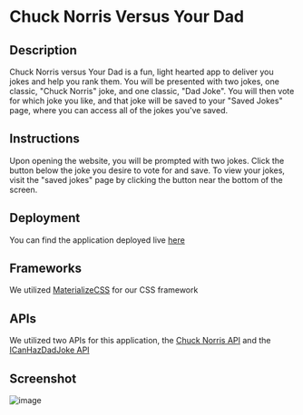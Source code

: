 # Chuck Norris Versus Your Dad

## Description
Chuck Norris versus Your Dad is a fun, light hearted app to deliver you jokes and help you rank them. You will be presented with two jokes, one classic, "Chuck Norris" joke, and one classic, "Dad Joke". You will then vote for which joke you like, and that joke will be saved to your "Saved Jokes" page, where you can access all of the jokes you've saved.

## Instructions
Upon opening the website, you will be prompted with two jokes.
Click the button below the joke you desire to vote for and save.
To view your jokes, visit the "saved jokes" page by clicking the button near the bottom of the screen.


## Deployment
You can find the application deployed live [here](https://maxholzmann.github.io/chuck-norris-versus/index.html)

## Frameworks
We utilized [MaterializeCSS](https://materializecss.com/) for our CSS framework

## APIs
We utilized two APIs for this application, the [Chuck Norris API](https://api.chucknorris.io/) and the [ICanHazDadJoke API](https://icanhazdadjoke.com/api)

## Screenshot
![image](https://user-images.githubusercontent.com/16532491/207109570-6818c6cf-0c5f-4c00-bf1f-196649c3391c.png)

